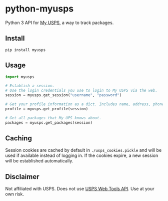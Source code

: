 # python-myusps

Python 3 API for [My USPS](https://my.usps.com/mobileWeb/pages/intro/start.action), a way to track packages.

## Install

`pip install myusps`

## Usage

```python
import myusps

# Establish a session.
# Use the login credentials you use to login to My USPS via the web.
session = myusps.get_session("username", "password")

# Get your profile information as a dict. Includes name, address, phone, etc.
profile = myusps.get_profile(session)

# Get all packages that My UPS knows about.
packages = myusps.get_packages(session)
```

## Caching
Session cookies are cached by default in `./usps_cookies.pickle` and will be used if available instead of logging in. If the cookies expire, a new session will be established automatically.

## Disclaimer
Not affiliated with USPS. Does not use [USPS Web Tools API](https://www.usps.com/business/web-tools-apis/welcome.htm). Use at your own risk.
